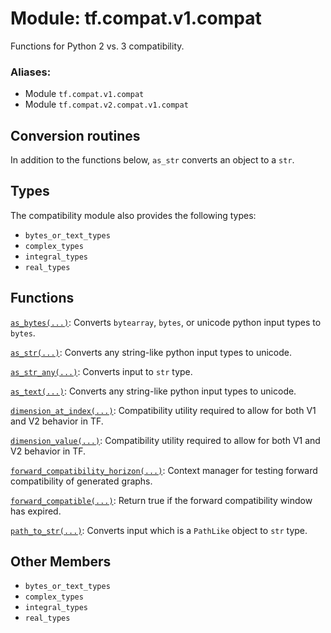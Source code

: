 <div itemscope itemtype="http://developers.google.com/ReferenceObject">
<meta itemprop="name" content="tf.compat.v1.compat" />
<meta itemprop="path" content="Stable" />
<meta itemprop="property" content="bytes_or_text_types"/>
<meta itemprop="property" content="complex_types"/>
<meta itemprop="property" content="integral_types"/>
<meta itemprop="property" content="real_types"/>
</div>

# Module: tf.compat.v1.compat

Functions for Python 2 vs. 3 compatibility.

### Aliases:

* Module `tf.compat.v1.compat`
* Module `tf.compat.v2.compat.v1.compat`

<!-- Placeholder for "Used in" -->

## Conversion routines
In addition to the functions below, `as_str` converts an object to a `str`.


## Types
The compatibility module also provides the following types:

* `bytes_or_text_types`
* `complex_types`
* `integral_types`
* `real_types`

## Functions

[`as_bytes(...)`](../../../tf/compat/as_bytes.md): Converts `bytearray`, `bytes`, or unicode python input types to `bytes`.

[`as_str(...)`](../../../tf/compat/as_text.md): Converts any string-like python input types to unicode.

[`as_str_any(...)`](../../../tf/compat/as_str_any.md): Converts input to `str` type.

[`as_text(...)`](../../../tf/compat/as_text.md): Converts any string-like python input types to unicode.

[`dimension_at_index(...)`](../../../tf/compat/dimension_at_index.md): Compatibility utility required to allow for both V1 and V2 behavior in TF.

[`dimension_value(...)`](../../../tf/compat/dimension_value.md): Compatibility utility required to allow for both V1 and V2 behavior in TF.

[`forward_compatibility_horizon(...)`](../../../tf/compat/forward_compatibility_horizon.md): Context manager for testing forward compatibility of generated graphs.

[`forward_compatible(...)`](../../../tf/compat/forward_compatible.md): Return true if the forward compatibility window has expired.

[`path_to_str(...)`](../../../tf/compat/path_to_str.md): Converts input which is a `PathLike` object to `str` type.

## Other Members

* `bytes_or_text_types` <a id="bytes_or_text_types"></a>
* `complex_types` <a id="complex_types"></a>
* `integral_types` <a id="integral_types"></a>
* `real_types` <a id="real_types"></a>
